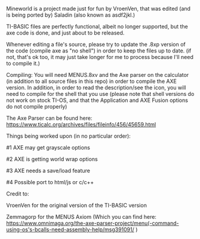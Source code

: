 Mineworld is a project made just for fun by VroenVen, that was edited (and is being ported by) Saladin (also known as asdf2jkl.)

TI-BASIC files are perfectly functional, albeit no longer supported, but the axe code is done, and just about to be released.

Whenever editing a file's source, please try to update the .8xp version of the code (compile axe as "no shell") in order to keep the files up to date. (if not, that's ok too, it may just take longer for me to process because I'll need to compile it.)

Compiling: You will need MENUS.8xv and the Axe parser on the calculator (in addition to all source files in this repo) in order to compile the AXE version. In addition, in order to read the description/see the icon, you will need to compile for the shell that you use (please note that shell versions do not work on stock TI-OS, and that the Application and AXE Fusion options do not compile properly)

The Axe Parser can be found here: https://www.ticalc.org/archives/files/fileinfo/456/45659.html

Things being worked upon (in no particular order):

#1 AXE may get grayscale options

#2 AXE is getting world wrap options

#3 AXE needs a save/load feature

#4 Possible port to html/js or c/c++

Credit to:

VroenVen for the original version of the TI-BASIC version

Zemmagorp for the MENUS Axiom (Which you can find here: https://www.omnimaga.org/the-axe-parser-project/menu(-command-using-os's-bcalls-need-assembly-help/msg391091/ )
